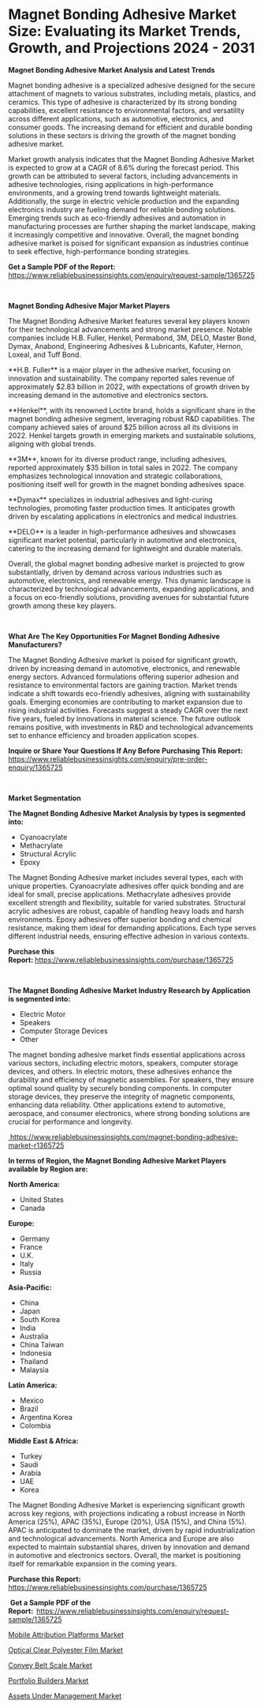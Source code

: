 <p><h1>Magnet Bonding Adhesive Market Size: Evaluating its Market Trends, Growth, and Projections 2024 - 2031</h1></p><p><strong>Magnet Bonding Adhesive Market Analysis and Latest Trends</strong></p>
<p><p>Magnet bonding adhesive is a specialized adhesive designed for the secure attachment of magnets to various substrates, including metals, plastics, and ceramics. This type of adhesive is characterized by its strong bonding capabilities, excellent resistance to environmental factors, and versatility across different applications, such as automotive, electronics, and consumer goods. The increasing demand for efficient and durable bonding solutions in these sectors is driving the growth of the magnet bonding adhesive market.</p><p>Market growth analysis indicates that the Magnet Bonding Adhesive Market is expected to grow at a CAGR of 8.6% during the forecast period. This growth can be attributed to several factors, including advancements in adhesive technologies, rising applications in high-performance environments, and a growing trend towards lightweight materials. Additionally, the surge in electric vehicle production and the expanding electronics industry are fueling demand for reliable bonding solutions. Emerging trends such as eco-friendly adhesives and automation in manufacturing processes are further shaping the market landscape, making it increasingly competitive and innovative. Overall, the magnet bonding adhesive market is poised for significant expansion as industries continue to seek effective, high-performance bonding strategies.</p></p>
<p><strong>Get a Sample PDF of the Report:&nbsp;</strong> <a href="https://www.reliablebusinessinsights.com/enquiry/request-sample/1365725?utm_campaign=1109&utm_medium=2&utm_source=Github&utm_content=ia&utm_term=06122024&utm_id=magnet-bonding-adhesive">https://www.reliablebusinessinsights.com/enquiry/request-sample/1365725</a></p>
<p>&nbsp;</p>
<p><strong>Magnet Bonding Adhesive Major Market Players</strong></p>
<p><p>The Magnet Bonding Adhesive Market features several key players known for their technological advancements and strong market presence. Notable companies include H.B. Fuller, Henkel, Permabond, 3M, DELO, Master Bond, Dymax, Anabond, Engineering Adhesives & Lubricants, Kafuter, Hernon, Loxeal, and Tuff Bond.</p><p>**H.B. Fuller** is a major player in the adhesive market, focusing on innovation and sustainability. The company reported sales revenue of approximately $2.83 billion in 2022, with expectations of growth driven by increasing demand in the automotive and electronics sectors.</p><p>**Henkel**, with its renowned Loctite brand, holds a significant share in the magnet bonding adhesive segment, leveraging robust R&D capabilities. The company achieved sales of around $25 billion across all its divisions in 2022. Henkel targets growth in emerging markets and sustainable solutions, aligning with global trends.</p><p>**3M**, known for its diverse product range, including adhesives, reported approximately $35 billion in total sales in 2022. The company emphasizes technological innovation and strategic collaborations, positioning itself well for growth in the magnet bonding adhesives space.</p><p>**Dymax** specializes in industrial adhesives and light-curing technologies, promoting faster production times. It anticipates growth driven by escalating applications in electronics and medical industries.</p><p>**DELO** is a leader in high-performance adhesives and showcases significant market potential, particularly in automotive and electronics, catering to the increasing demand for lightweight and durable materials.</p><p>Overall, the global magnet bonding adhesive market is projected to grow substantially, driven by demand across various industries such as automotive, electronics, and renewable energy. This dynamic landscape is characterized by technological advancements, expanding applications, and a focus on eco-friendly solutions, providing avenues for substantial future growth among these key players.</p></p>
<p>&nbsp;</p>
<p><strong>What Are The Key Opportunities For Magnet Bonding Adhesive Manufacturers?</strong></p>
<p><p>The Magnet Bonding Adhesive market is poised for significant growth, driven by increasing demand in automotive, electronics, and renewable energy sectors. Advanced formulations offering superior adhesion and resistance to environmental factors are gaining traction. Market trends indicate a shift towards eco-friendly adhesives, aligning with sustainability goals. Emerging economies are contributing to market expansion due to rising industrial activities. Forecasts suggest a steady CAGR over the next five years, fueled by innovations in material science. The future outlook remains positive, with investments in R&D and technological advancements set to enhance efficiency and broaden application scopes.</p></p>
<p><strong>Inquire or Share Your Questions If Any Before Purchasing This Report:</strong> <a href="https://www.reliablebusinessinsights.com/enquiry/pre-order-enquiry/1365725?utm_campaign=1109&utm_medium=2&utm_source=Github&utm_content=ia&utm_term=06122024&utm_id=magnet-bonding-adhesive">https://www.reliablebusinessinsights.com/enquiry/pre-order-enquiry/1365725</a></p>
<p>&nbsp;</p>
<p><strong>Market Segmentation</strong></p>
<p><strong>The Magnet Bonding Adhesive Market Analysis by types is segmented into:</strong></p>
<p><ul><li>Cyanoacrylate</li><li>Methacrylate</li><li>Structural Acrylic</li><li>Epoxy</li></ul></p>
<p><p>The Magnet Bonding Adhesive market includes several types, each with unique properties. Cyanoacrylate adhesives offer quick bonding and are ideal for small, precise applications. Methacrylate adhesives provide excellent strength and flexibility, suitable for varied substrates. Structural acrylic adhesives are robust, capable of handling heavy loads and harsh environments. Epoxy adhesives offer superior bonding and chemical resistance, making them ideal for demanding applications. Each type serves different industrial needs, ensuring effective adhesion in various contexts.</p></p>
<p><strong>Purchase this Report:&nbsp;</strong><a href="https://www.reliablebusinessinsights.com/purchase/1365725?utm_campaign=1109&utm_medium=2&utm_source=Github&utm_content=ia&utm_term=06122024&utm_id=magnet-bonding-adhesive">https://www.reliablebusinessinsights.com/purchase/1365725</a></p>
<p>&nbsp;</p>
<p><strong>The Magnet Bonding Adhesive Market Industry Research by Application is segmented into:</strong></p>
<p><ul><li>Electric Motor</li><li>Speakers</li><li>Computer Storage Devices</li><li>Other</li></ul></p>
<p><p>The magnet bonding adhesive market finds essential applications across various sectors, including electric motors, speakers, computer storage devices, and others. In electric motors, these adhesives enhance the durability and efficiency of magnetic assemblies. For speakers, they ensure optimal sound quality by securely bonding components. In computer storage devices, they preserve the integrity of magnetic components, enhancing data reliability. Other applications extend to automotive, aerospace, and consumer electronics, where strong bonding solutions are crucial for performance and longevity.</p></p>
<p><a href="https://www.reliablebusinessinsights.com/magnet-bonding-adhesive-market-r1365725?utm_campaign=1109&utm_medium=2&utm_source=Github&utm_content=ia&utm_term=06122024&utm_id=magnet-bonding-adhesive">&nbsp;https://www.reliablebusinessinsights.com/magnet-bonding-adhesive-market-r1365725</a></p>
<p><strong>In terms of Region, the Magnet Bonding Adhesive Market Players available by Region are:</strong></p>
<p>
    <p> <strong> North America: </strong>
        <ul>
            <li>United States</li>
            <li>Canada</li>
        </ul>
        </p> 
    <p> <strong> Europe: </strong>
        <ul>
            <li>Germany</li>
            <li>France</li>
            <li>U.K.</li>
            <li>Italy</li>
            <li>Russia</li>
        </ul>
        </p> 
    <p> <strong> Asia-Pacific: </strong>
        <ul>
            <li>China</li>
            <li>Japan</li>
            <li>South Korea</li>
            <li>India</li>
            <li>Australia</li>
            <li>China Taiwan</li>
            <li>Indonesia</li>
            <li>Thailand</li>
            <li>Malaysia</li>
        </ul>
        </p> 
    <p> <strong> Latin America: </strong>
        <ul>
            <li>Mexico</li>
            <li>Brazil</li>
            <li>Argentina Korea</li>
            <li>Colombia</li>
        </ul>
        </p> 
    <p> <strong> Middle East & Africa: </strong>
        <ul>
            <li>Turkey</li>
            <li>Saudi</li>
            <li>Arabia</li>
            <li>UAE</li>
            <li>Korea</li>
        </ul>
    </p>
    </p>
<p><p>The Magnet Bonding Adhesive Market is experiencing significant growth across key regions, with projections indicating a robust increase in North America (25%), APAC (35%), Europe (20%), USA (15%), and China (5%). APAC is anticipated to dominate the market, driven by rapid industrialization and technological advancements. North America and Europe are also expected to maintain substantial shares, driven by innovation and demand in automotive and electronics sectors. Overall, the market is positioning itself for remarkable expansion in the coming years.</p></p>
<p><strong>Purchase this Report: </strong><a href="https://www.reliablebusinessinsights.com/purchase/1365725?utm_campaign=1109&utm_medium=2&utm_source=Github&utm_content=ia&utm_term=06122024&utm_id=magnet-bonding-adhesive">https://www.reliablebusinessinsights.com/purchase/1365725</a></p>
<p>&nbsp;<strong>Get a Sample PDF of the Report:&nbsp;&nbsp;</strong><a href="https://www.reliablebusinessinsights.com/enquiry/request-sample/1365725?utm_campaign=1109&utm_medium=2&utm_source=Github&utm_content=ia&utm_term=06122024&utm_id=magnet-bonding-adhesive">https://www.reliablebusinessinsights.com/enquiry/request-sample/1365725</a></p>
<p><strong></strong></p>
<p><p><a href="https://issuu.com/reportprime-2/docs/mobile-attribution-platforms-market-size-2030.pptx?utm_campaign=1109&utm_medium=2&utm_source=Github&utm_content=ia&utm_term=06122024&utm_id=magnet-bonding-adhesive">Mobile Attribution Platforms Market</a></p><p><a href="https://issuu.com/reportprime-2/docs/optical-clear-polyester-film-market-size-2030.pptx?utm_campaign=1109&utm_medium=2&utm_source=Github&utm_content=ia&utm_term=06122024&utm_id=magnet-bonding-adhesive">Optical Clear Polyester Film Market</a></p><p><a href="https://github.com/wileonie19657/Market-Research-Report-List-1/blob/main/convey-belt-scale-market.md?utm_campaign=1109&utm_medium=2&utm_source=Github&utm_content=ia&utm_term=06122024&utm_id=magnet-bonding-adhesive">Convey Belt Scale Market</a></p><p><a href="https://www.linkedin.com/pulse/portfolio-builders-market-research-2024-2031-growth-opportunities-lfbve?utm_campaign=1109&utm_medium=2&utm_source=Github&utm_content=ia&utm_term=06122024&utm_id=magnet-bonding-adhesive">Portfolio Builders Market</a></p><p><a href="https://www.linkedin.com/pulse/in-depth-analysis-global-assets-under-management-market-fewme?utm_campaign=1109&utm_medium=2&utm_source=Github&utm_content=ia&utm_term=06122024&utm_id=magnet-bonding-adhesive">Assets Under Management Market</a></p></p>